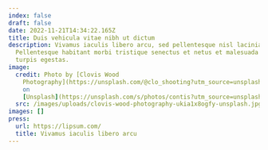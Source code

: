 ```yaml
---
index: false
draft: false
date: 2022-11-21T14:34:22.165Z
title: Duis vehicula vitae nibh ut dictum
description: Vivamus iaculis libero arcu, sed pellentesque nisl lacinia eget.
  Pellentesque habitant morbi tristique senectus et netus et malesuada fames ac
  turpis egestas.
image:
  credit: Photo by [Clovis Wood
    Photography](https://unsplash.com/@clo_shooting?utm_source=unsplash&utm_medium=referral&utm_content=creditCopyText)
    on
    [Unsplash](https://unsplash.com/s/photos/contis?utm_source=unsplash&utm_medium=referral&utm_content=creditCopyText)
  src: /images/uploads/clovis-wood-photography-ukia1x8ogfy-unsplash.jpg
images: []
press:
  url: https://lipsum.com/
  title: Vivamus iaculis libero arcu
---
```


